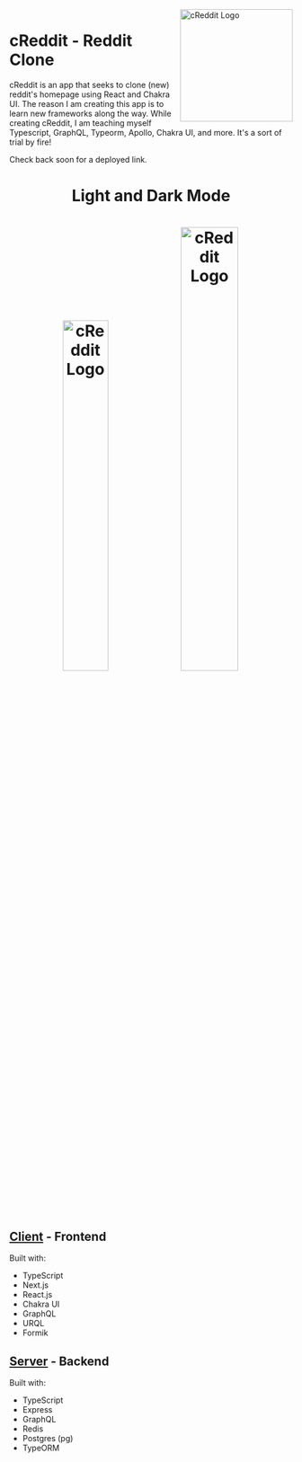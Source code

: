 <img src="https://i.imgur.com/J7Rvi5K.png" alt="cReddit Logo" width="200" align="right" />

# cReddit - Reddit Clone

cReddit is an app that seeks to clone (new) reddit's homepage using React and Chakra UI. The reason I am creating this app is to learn new frameworks along the way. While creating cReddit, I am teaching myself Typescript, GraphQL, Typeorm, Apollo, Chakra UI, and more. It's a sort of trial by fire!

Check back soon for a deployed link.

<h1 style="text-align:center">Light and Dark Mode<h1>
<div style="text-align:center; width: 100%">
  <img src="https://i.imgur.com/Cf25hg9.png" alt="cReddit Logo" style="width:40%" />
  <img src="https://i.imgur.com/FeoU51B.png" alt="cReddit Logo" style="width:45%" />
</div>

## [Client](https://github.com/EthanBonsignori/reddit-clone/tree/main/client) - Frontend

Built with:

- TypeScript
- Next.js
- React.js
- Chakra UI
- GraphQL
- URQL
- Formik

## [Server](https://github.com/EthanBonsignori/reddit-clone/tree/main/server) - Backend

Built with:

- TypeScript
- Express
- GraphQL
- Redis
- Postgres (pg)
- TypeORM
